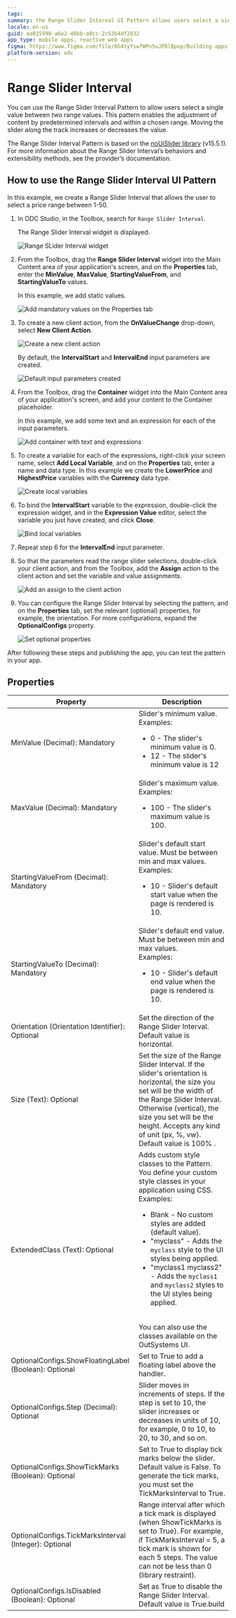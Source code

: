 ```yaml
---
tags: 
summary: the Range Slider Interval UI Pattern allows users select a single value between two range values.
locale: en-us
guid: aa015998-a6e2-48bb-a0cc-2c53b4df2832
app_type: mobile apps, reactive web apps
figma: https://www.figma.com/file/6G4tyYswfWPn5uJPDlBpvp/Building-apps?type=design&node-id=3203%3A16886&t=ZwHw8hXeFhwYsO5V-1
platform-version: odc
---
```


# Range Slider Interval

You can use the Range Slider Interval Pattern to allow users select a single value between two range values. This pattern enables the adjustment of content by predetermined intervals and within a chosen range. Moving the slider along the track increases or decreases the value.

<div class="info" markdown="1">
 
The Range Slider Interval Pattern is based on the [noUiSlider library](https://refreshless.com/nouislider/) (v15.5.1). For more information about the Range Slider Interval’s behaviors and extensibility methods, see the provider’s documentation.  
 
</div>

## How to use the Range Slider Interval UI Pattern

In this example, we create a Range Slider Interval that allows the user to select a price range between 1-50.

1. In ODC Studio, in the Toolbox, search for `Range Slider Interval`.

    The Range Slider Interval widget is displayed.

    ![Range SLider Interval widget](images/rangesliderinterval-widget-ss.png)

1. From the Toolbox, drag the **Range Slider Interval** widget into the Main Content area of your application's screen, and on the **Properties** tab, enter the **MinValue**, **MaxValue**, **StartingValueFrom**, and **StartingValueTo** values. 

    In this example, we add static values.

    ![Add mandatory values on the Properties tab](images/rangesliderinterval-dragwidget-ss.png)

1. To create a new client action, from the **OnValueChange** drop-down, select **New Client Action**.

    ![Create a new client action](images/rangesliderinterval-clientaction-ss.png)

    By default, the **IntervalStart** and **IntervalEnd** input parameters are created.

    ![Default input parameters created](images/rangesliderinterval-inputparameters-ss.png)

1. From the Toolbox, drag the **Container** widget into the Main Content area of your application's screen, and add your content to the Container placeholder. 

    In this example, we add some text and an expression for each of the input parameters.

    ![Add container with text and expressions](images/rangesliderinterval-container-ss.png)

1. To create a variable for each of the expressions, right-click your screen name, select **Add Local Variable**, and on the **Properties** tab, enter a name and data type. In this example we create the **LowerPrice** and **HighestPrice** variables with the **Currency** data type.

    ![Create local variables](images/rangesliderinterval-locvar-ss.png)

1. To bind the **IntervalStart** variable to the expression, double-click the expression widget, and in the **Expression Value** editor, select the variable you just have created, and click **Close**.

    ![Bind local variables](images/rangesliderinterval-bindvar-ss.png)

1. Repeat step 6 for the **IntervalEnd** input parameter.

1. So that the parameters read the range slider selections, double-click your client action, and from the Toolbox, add the **Assign** action to the client action and set the variable and value assignments.

    ![Add an assign to the client action](images/rangesliderinterval-assign-ss.png)

1. You can configure the  Range Slider Interval by selecting the pattern, and on the **Properties** tab, set the relevant (optional) properties, for example, the orientation. For more configurations, expand the **OptionalConfigs** property.   

    ![Set optional properties](images/rangesliderinterval-properties-ss.png)

After following these steps and publishing the app, you can test the pattern in your app.

## Properties

| Property                                              | Description                                                                                                                                                                                                                                                                                                                                                                                                                                                                                                                                                                                                                                 |
|-------------------------------------------------------|---------------------------------------------------------------------------------------------------------------------------------------------------------------------------------------------------------------------------------------------------------------------------------------------------------------------------------------------------------------------------------------------------------------------------------------------------------------------------------------------------------------------------------------------------------------------------------------------------------------------------------------------|
| MinValue (Decimal): Mandatory                         | Slider's minimum value. <br/>Examples: <ul><li>0 - The slider's minimum value is 0.</li><li>12 - The slider's minimum value is 12</li></ul>                                                                                                                                                                                                                                                                                                                                                                                                                                                                                                 |
| MaxValue (Decimal): Mandatory                         | Slider's maximum value. <br/>Examples: <ul><li>100 - The slider's maximum value is 100.</li></ul>                                                                                                                                                                                                                                                                                                                                                                                                                                                                                                                                           |
| StartingValueFrom (Decimal): Mandatory                | Slider's default start value. Must be between min and max values. <br/>Examples: <ul><li>10 - Slider's default start value when the page is rendered is 10.</li></ul>                                                                                                                                                                                                                                                                                                                                                                                                                                                                       |
| StartingValueTo (Decimal): Mandatory                  | Slider's default end value. Must be between min and max values. <br/>Examples: <ul><li>10 - Slider's default end value when the page is rendered is 10.</li></ul>                                                                                                                                                                                                                                                                                                                                                                                                                                                                           |
| Orientation (Orientation Identifier): Optional        | Set the direction of the Range Slider Interval. Default value is horizontal.                                                                                                                                                                                                                                                                                                                                                                                                                                                                                                                                                                |
| Size (Text): Optional                                 | Set the size of the Range Slider Interval. If the slider's orientation is horizontal, the size you set will be the width of the Range Slider Interval. Otherwise (vertical), the size you set will be the height. Accepts any kind of unit (px, %, vw). Default value is 100% .                                                                                                                                                                                                                                                                                                                                                             |
| ExtendedClass (Text): Optional                        | Adds custom style classes to the Pattern. You define your custom style classes in your application using CSS. <br/>Examples: <ul><li>Blank - No custom styles are added (default value).</li><li>"myclass" - Adds the ``myclass`` style to the UI styles being applied.</li><li>"myclass1 myclass2" - Adds the ``myclass1`` and ``myclass2`` styles to the UI styles being applied.</li></ul><br/>You can also use the classes available on the OutSystems UI. |
| OptionalConfigs.ShowFloatingLabel (Boolean): Optional | Set to True to add a floating label above the handler.                                                                                                                                                                                                                                                                                                                                                                                                                                                                                                                                                                                      |
| OptionalConfigs.Step (Decimal): Optional              | Slider moves in increments of steps. If the step is set to 10, the slider increases or decreases in units of 10, for example, 0 to 10, to 20, to 30, and so on.                                                                                                                                                                                                                                                                                                                                                                                                                                                                             |
| OptionalConfigs.ShowTickMarks (Boolean): Optional     | Set to True to display tick marks below the slider. Default value is False. To generate the tick marks, you must set the TickMarksInterval to True.                                                                                                                                                                                                                                                                                                                                                                                                                                     |
| OptionalConfigs.TickMarksInterval (Integer): Optional | Range interval after which a tick mark is displayed (when ShowTickMarks is set to True). For example, if TickMarksInterval = 5, a tick mark is shown for each 5 steps. The value can not be less than 0 (library restraint).                                                                                                                                                                                                                                                                                                                                                                                                                |
| OptionalConfigs.IsDisabled (Boolean): Optional        | Set as True to disable the Range Slider Interval. Default value is True.build                                                                                                                                                                                                                                                                                                                                                                                                                                                                                                                                                               |

